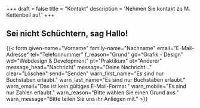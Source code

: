 +++
draft = false
title = "Kontakt"
description = 'Nehmen Sie kontakt zu M. Kettenbeil auf.'
+++

## Sei nicht Schüchtern, sag Hallo!

{{< form given-name="Vorname" family-name="Nachname" email="E-Mail-Adresse" tel="Telefonnummer" f_reason="Grund" gd="Grafik - Design" wd="Webdesign & Development" pt="Praktikum" ot="Anderer" message_head="Nachricht" message="Deine Nachricht..." clear="Löschen" send="Senden" warn_first_name="Es sind nur Buchstaben erlaubt." warn_last_name="Es sind nur Buchstaben erlaubt." warn_email="Das ist kein gültiges E-Mail-Format." warn_mobile="Es sind nur Zahlen erlaubt." warn_reason="Bitte wählen Sie einen Grund aus." warn_message="Bitte teilen Sie uns ihr Anliegen mit." >}}